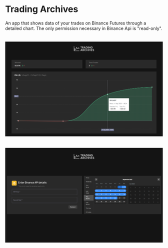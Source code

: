 # Trading Archives

An app that shows data of your trades on Binance Futures through a detailed chart. The only permission necessary in Binance Api is "read-only". <br> <br> <br>
![alt text](https://github.com/PedroMdrs/trading-archives/blob/main/public/tradingarchives.png?raw=true)
<br> <br> <br>
![alt text](https://github.com/PedroMdrs/trading-archives/blob/main/public/tradingarchives2.png?raw=true)
